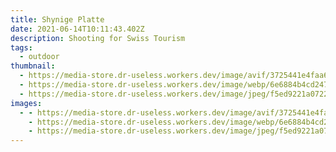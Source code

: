 ```yaml
---
title: Shynige Platte
date: 2021-06-14T10:11:43.402Z
description: Shooting for Swiss Tourism
tags:
  - outdoor
thumbnail:
  - https://media-store.dr-useless.workers.dev/image/avif/3725441e4faa6555dc13ac79ab4c047b45b61a9b83a82af05e7297265256341e
  - https://media-store.dr-useless.workers.dev/image/webp/6e6884b4cd2477e0fcd988290eee3c1bd66409e77ddebcf8e28446b11bf68da3
  - https://media-store.dr-useless.workers.dev/image/jpeg/f5ed9221a0722f7f6eaf25aa44b818a2e96710c96a17ba57fadbbb0fcd90cb59
images:
  - - https://media-store.dr-useless.workers.dev/image/avif/3725441e4faa6555dc13ac79ab4c047b45b61a9b83a82af05e7297265256341e
    - https://media-store.dr-useless.workers.dev/image/webp/6e6884b4cd2477e0fcd988290eee3c1bd66409e77ddebcf8e28446b11bf68da3
    - https://media-store.dr-useless.workers.dev/image/jpeg/f5ed9221a0722f7f6eaf25aa44b818a2e96710c96a17ba57fadbbb0fcd90cb59
---
```

